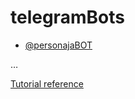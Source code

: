 # telegramBots

- [@personajaBOT](https://github.com/Xatpy/telegramBots/blob/master/personajaBOT.py)



…

[Tutorial reference](http://www.forocoches.com/foro/showthread.php?t=4491359)
